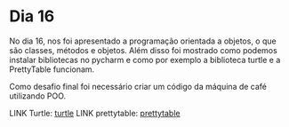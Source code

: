 # Dia 16
No dia 16, nos foi apresentado a programação orientada a objetos, o que são classes, métodos e objetos.
Além disso foi mostrado como podemos instalar bibliotecas no pycharm e como por exemplo a biblioteca turtle e a PrettyTable funcionam.

Como desafio final foi necessário criar um código da máquina de café utilizando POO.

LINK Turtle: [turtle](https://docs.python.org/3/library/turtle.html)
LINK prettytable: [prettytable](https://code.google.com/archive/p/prettytable/wikis/Tutorial.wiki)